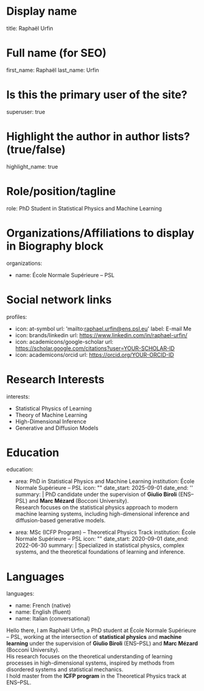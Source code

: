 # Display name
title: Raphaël Urfin

# Full name (for SEO)
first_name: Raphaël
last_name: Urfin

# Is this the primary user of the site?
superuser: true

# Highlight the author in author lists? (true/false)
highlight_name: true

# Role/position/tagline
role: PhD Student in Statistical Physics and Machine Learning

# Organizations/Affiliations to display in Biography block
organizations:
  - name: École Normale Supérieure – PSL


# Social network links
profiles:
  - icon: at-symbol
    url: 'mailto:raphael.urfin@ens.psl.eu'
    label: E-mail Me
  - icon: brands/linkedin
    url: https://www.linkedin.com/in/raphael-urfin/
  - icon: academicons/google-scholar
    url: https://scholar.google.com/citations?user=YOUR-SCHOLAR-ID
  - icon: academicons/orcid
    url: https://orcid.org/YOUR-ORCID-ID

# Research Interests
interests:
  - Statistical Physics of Learning
  - Theory of Machine Learning
  - High-Dimensional Inference
  - Generative and Diffusion Models

# Education
education:
  - area: PhD in Statistical Physics and Machine Learning
    institution: École Normale Supérieure – PSL
    icon: ""
    date_start: 2025-09-01
    date_end: ''
    summary: |
      PhD candidate under the supervision of **Giulio Biroli** (ENS–PSL) and **Marc Mézard** (Bocconi University).  
      Research focuses on the statistical physics approach to modern machine learning systems, including high-dimensional inference and diffusion-based generative models.

  - area: MSc (ICFP Program) – Theoretical Physics Track
    institution: École Normale Supérieure – PSL
    icon: ""
    date_start: 2020-09-01
    date_end: 2022-06-30
    summary: |
      Specialized in statistical physics, complex systems, and the theoretical foundations of learning and inference.



# Languages
languages:
  - name: French (native)
  - name: English (fluent)
  - name: Italian (conversational)




Hello there, I am Raphaël Urfin, a PhD student at École Normale Supérieure – PSL, working at the intersection of **statistical physics** and **machine learning** under the supervision of **Giulio Biroli** (ENS–PSL) and **Marc Mézard** (Bocconi University).  
His research focuses on the theoretical understanding of learning processes in high-dimensional systems, inspired by methods from disordered systems and statistical mechanics.  
I hold master from the **ICFP program** in the Theoretical Physics track at ENS–PSL.  


